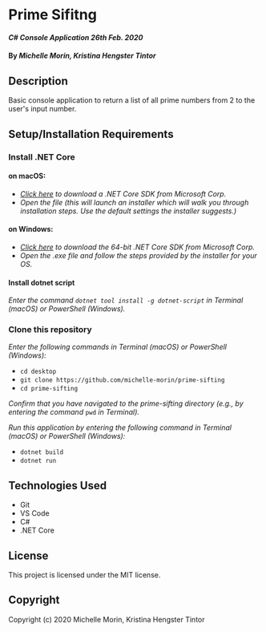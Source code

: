# Prime Sifitng

#### _C# Console Application_ _26th Feb. 2020_

#### By _**Michelle Morin**, **Kristina Hengster Tintor**_

## Description

Basic console application to return a list of all prime numbers from 2 to the user's input number.

## Setup/Installation Requirements

### Install .NET Core

#### on macOS:
* _[Click here](https://dotnet.microsoft.com/download/thank-you/dotnet-sdk-2.2.106-macos-x64-installer) to download a .NET Core SDK from Microsoft Corp._
* _Open the file (this will launch an installer which will walk you through installation steps. Use the default settings the installer suggests.)_

#### on Windows:
* _[Click here](https://dotnet.microsoft.com/download/thank-you/dotnet-sdk-2.2.203-windows-x64-installer) to download the 64-bit .NET Core SDK from Microsoft Corp._
* _Open the .exe file and follow the steps provided by the installer for your OS._

#### Install dotnet script
_Enter the command ``dotnet tool install -g dotnet-script`` in Terminal (macOS) or PowerShell (Windows)._

### Clone this repository

_Enter the following commands in Terminal (macOS) or PowerShell (Windows):_
* ``cd desktop``
* ``git clone https://github.com/michelle-morin/prime-sifting``
* ``cd prime-sifting``

_Confirm that you have navigated to the prime-sifting directory (e.g., by entering the command_ ``pwd`` _in Terminal)._

_Run this application by entering the following command in Terminal (macOS) or PowerShell (Windows):_
* ``dotnet build``
* ``dotnet run``

## Technologies Used

* Git
* VS Code
* C#
* .NET Core

## License

This project is licensed under the MIT license.

## Copyright

Copyright (c) 2020 Michelle Morin, Kristina Hengster Tintor
